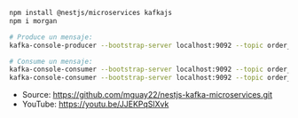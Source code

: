 ```bash
npm install @nestjs/microservices kafkajs
npm i morgan

# Produce un mensaje:
kafka-console-producer --bootstrap-server localhost:9092 --topic order_created

# Consume un mensaje:
kafka-console-consumer --bootstrap-server localhost:9092 --topic order_created --from-beginning
kafka-console-consumer --bootstrap-server localhost:9092 --topic order_created --from-beginning --consumer-property group.id=my-consumer-id
```

- Source: https://github.com/mguay22/nestjs-kafka-microservices.git
- YouTube: https://youtu.be/JJEKPqSlXvk
